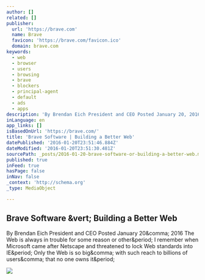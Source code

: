 ```yaml
---
author: []
related: []
publisher:
  url: 'https://brave.com'
  name: Brave
  favicon: 'https://brave.com/favicon.ico'
  domain: brave.com
keywords:
  - web
  - browser
  - users
  - browsing
  - brave
  - blockers
  - principal-agent
  - default
  - ads
  - apps
description: 'By Brendan Eich President and CEO Posted January 20, 2016 The Web is always in trouble for some reason or other. I remember when Microsoft came after Netscape and threatened to lock Web standards into IE. Only the Web is so big, with such reach to billions of users, that no one owns it.'
inLanguage: en
app_links: []
isBasedOnUrl: 'https://brave.com/'
title: 'Brave Software | Building a Better Web'
datePublished: '2016-01-20T23:51:46.884Z'
dateModified: '2016-01-20T23:51:30.481Z'
sourcePath: _posts/2016-01-20-brave-software-or-building-a-better-web.md
published: true
inFeed: true
hasPage: false
inNav: false
_context: 'http://schema.org'
_type: MediaObject

---
```

<article style=""><h1>Brave Software &amp;vert; Building a Better Web</h1><p>By Brendan Eich President and CEO Posted January 20&amp;comma; 2016 The Web is always in trouble for some reason or other&amp;period; I remember when Microsoft came after Netscape and threatened to lock Web standards into IE&amp;period; Only the Web is so big&amp;comma; with such reach to billions of users&amp;comma; that no one owns it&amp;period;</p><img src="https://brave.com/assets/img/sliders/revolution/surfers_bluewash_tan_tall.jpg" /></article>